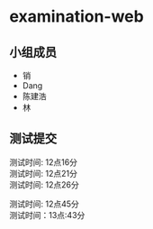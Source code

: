 # examination-web

## 小组成员
* 销
* Dang
* 陈建浩
* 林



## 测试提交

测试时间: 12点16分  
测试时间: 12点21分  
测试时间: 12点26分  

测试时间: 12点45分  
测试时间：13点:43分